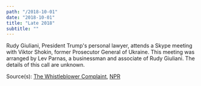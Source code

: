 ```yaml
---
path: "/2018-10-01"
date: "2018-10-01"
title: "Late 2018"
subtitle: ""
---
```


Rudy Giuliani, President Trump's personal lawyer, attends a Skype meeting with Viktor Shokin, former Prosecutor General of Ukraine. This meeting was arranged by Lev Parnas, a businessman and associate of Rudy Giuliani. The details of this call are unknown.

<span class="sources">
Source(s): <a href="https://www.nytimes.com/interactive/2019/09/26/us/politics/whistle-blower-complaint.html" target="_blank" rel="noopener norefferer">The Whistleblower Complaint</a>, <a href="https://www.npr.org/2019/09/27/765026582/meet-the-businessman-helping-giuliani-find-dirt-on-democrats-in-ukraine" target="_blank" rel="noopener noreferrer">NPR</a>
</span>